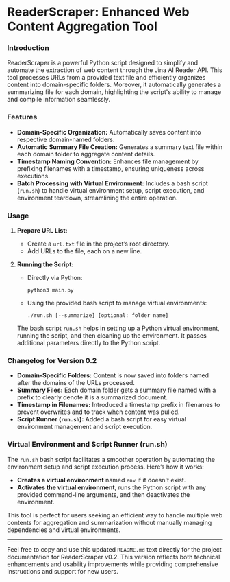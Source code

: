 # ReaderScraper: Enhanced Web Content Aggregation Tool

### Introduction
ReaderScraper is a powerful Python script designed to simplify and automate the extraction of web content through the Jina AI Reader API. This tool processes URLs from a provided text file and efficiently organizes content into domain-specific folders. Moreover, it automatically generates a summarizing file for each domain, highlighting the script's ability to manage and compile information seamlessly.

### Features
-  **Domain-Specific Organization:** Automatically saves content into respective domain-named folders.
-  **Automatic Summary File Creation:** Generates a summary text file within each domain folder to aggregate content details.
-  **Timestamp Naming Convention:** Enhances file management by prefixing filenames with a timestamp, ensuring uniqueness across executions.
-  **Batch Processing with Virtual Environment:** Includes a bash script (`run.sh`) to handle virtual environment setup, script execution, and environment teardown, streamlining the entire operation.

### Usage
1. **Prepare URL List:**
   - Create a `url.txt` file in the project’s root directory.
   - Add URLs to the file, each on a new line.

2. **Running the Script:**
   - Directly via Python:
     ```
     python3 main.py
     ```
   - Using the provided bash script to manage virtual environments:
     ```
     ./run.sh [--summarize] [optional: folder name]
     ```
   The bash script `run.sh` helps in setting up a Python virtual environment, running the script, and then cleaning up the environment. It passes additional parameters directly to the Python script.

### Changelog for Version 0.2
-  **Domain-Specific Folders:** Content is now saved into folders named after the domains of the URLs processed.
-  **Summary Files:** Each domain folder gets a summary file named with a prefix to clearly denote it is a summarized document.
-  **Timestamp in Filenames:** Introduced a timestamp prefix in filenames to prevent overwrites and to track when content was pulled.
-  **Script Runner (`run.sh`):** Added a bash script for easy virtual environment management and script execution.

### Virtual Environment and Script Runner (run.sh)
The `run.sh` bash script facilitates a smoother operation by automating the environment setup and script execution process. Here’s how it works:
-  **Creates a virtual environment** named `env` if it doesn't exist.
-  **Activates the virtual environment**, runs the Python script with any provided command-line arguments, and then deactivates the environment.

This tool is perfect for users seeking an efficient way to handle multiple web contents for aggregation and summarization without manually managing dependencies and virtual environments.

---

Feel free to copy and use this updated `README.md` text directly for the project documentation for ReaderScraper v0.2. This version reflects both technical enhancements and usability improvements while providing comprehensive instructions and support for new users.